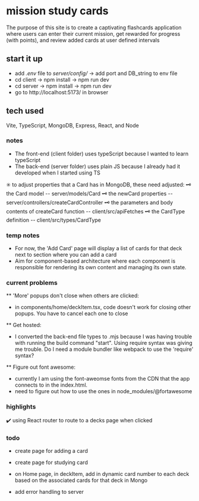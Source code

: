 # mission study cards
The purpose of this site is to create a captivating flashcards application where users can enter their current mission, get rewarded for progress (with points), and review added cards at user defined intervals
<!-- ## live site: <a href="" target="_blank"></a> -->
## start it up
* add *.env* file to *server/config/* -> add port and DB_string to env file
* cd client -> npm install -> npm run dev
* cd server -> npm install -> npm run dev
* go to http://localhost:5173/ in browser

## tech used
Vite, TypeScript, MongoDB, Express, React, and Node
### notes
* The front-end (client folder) uses typeScript because I wanted to learn typeScript
* The back-end (server folder) uses plain JS because I already had it developed when I started using TS

✳️ to adjust properties that a Card has in MongoDB, these need adjusted:
    🗝️ the Card model -- server/models/Card
    🗝️ the newCard properties -- server/controllers/createCardController
    🗝️ the parameters and body contents of createCard function -- client/src/apiFetches
    🗝️ the CardType definition -- client/src/types/CardType

### temp notes
* For now, the 'Add Card' page will display a list of cards for that deck next to section where you can add a card
* Aim for component-based architecture where each component is responsible for rendering its own content and managing its own state.

### current problems
** 'More' popups don't close when others are clicked:
* in components/home/deckItem.tsx, code doesn't work for closing other popups. You have to cancel each one to close

** Get hosted:
* I converted the back-end file types to .mjs because I was having trouble with running the build command "start". Using require syntax was giving me trouble. Do I need a module bundler like webpack to use the 'require' syntax?

** Figure out font awesome:
* currently I am using the font-aweomse fonts from the CDN that the app connects to in the index.html.
* need to figure out how to use the ones in node_modules/@fortawesome


### highlights
✔️ using React router to route to a decks page when clicked

### todo
* create page for adding a card
* create page for studying card

* on Home page, in deckItem, add in dynamic card number to each deck based on the associated cards for that deck in Mongo
* add error handling to server

